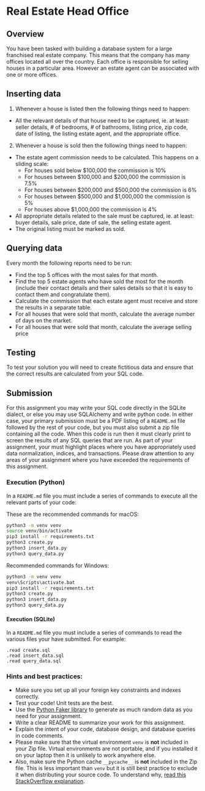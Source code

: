 # Real Estate Head Office
## Overview

You have been tasked with building a database system for a large franchised real
estate company. This means that the company has many offices located all over
the country. Each office is responsible for selling houses in a particular area.
However an estate agent can be associated with one or more offices.

## Inserting data

1. Whenever a house is listed then the following things need to happen:
 -  All the relevant details of that house need to be captured, ie. at least: seller details, # of bedrooms, # of bathrooms, listing price, zip code, date of listing, the listing estate agent, and the appropriate office.
2. Whenever a house is sold then the following things need to happen:
 - The estate agent commission needs to be calculated. This happens on a sliding scale:
   - For houses sold below $100,000 the commission is 10%
   - For houses between $100,000 and $200,000 the commission is 7.5%
   - For houses between $200,000 and $500,000 the commission is 6%
   - For houses between $500,000 and $1,000,000 the commission is 5%
   - For houses above $1,000,000 the commission is 4%
 - All appropriate details related to the sale must be captured, ie. at least: buyer details, sale price, date of sale, the selling estate agent.
 - The original listing must be marked as sold.

## Querying data

Every month the following reports need to be run:
 - Find the top 5 offices with the most sales for that month.
 - Find the top 5 estate agents who have sold the most for the month (include their contact details and their sales details so that it is easy to contact them and congratulate them).
 - Calculate the commission that each estate agent must receive and store the results in a separate table. 
 - For all houses that were sold that month, calculate the average number of days on the market.
 - For all houses that were sold that month, calculate the average selling price

## Testing

To test your solution you will need to create fictitious data and ensure that
the correct results are calculated from your SQL code.

## Submission

For this assignment you may write your SQL code directly in the SQLite dialect,
or else you may use SQLAlchemy and write python code. In either case, your
primary submission must be a PDF listing of a `README.md` file followed by the
rest of your code, but you must also submit a zip file containing all the code.
When this code is run then it must clearly print to screen the results of any
SQL queries that are run. As part of your assignment, your must highlight places
where you have appropriately used data normalization, indices, and transactions.
Please draw attention to any areas of your assignment where you have exceeded
the requirements of this assignment.

### Execution (Python)

In a `README.md` file you must include a series of commands to execute all the
relevant parts of your code:

These are the recommended commands for macOS:
```bash
python3 -m venv venv
source venv/bin/activate
pip3 install -r requirements.txt
python3 create.py
python3 insert_data.py
python3 query_data.py
```

Recommended commands for Windows:
```cmd
python3 -m venv venv
venv\Scripts\activate.bat
pip3 install -r requirements.txt
python3 create.py
python3 insert_data.py
python3 query_data.py
```

#### Execution (SQLite)

In a `README.md` file you must include a series of commands to read the various
files your have submitted. For example:

```sqlite3
.read create.sql
.read insert_data.sql
.read query_data.sql
```

### Hints and best practices:

- Make sure you set up all your foreign key constraints and indexes correctly.
- Test your code! Unit tests are the best.
- Use the [Python Faker library](https://faker.readthedocs.io/en/master/) to generate as much random data as you need for your assignment.
- Write a clear README to summarize your work for this assignment.
- Explain the intent of your code, database design, and database queries in code comments.
- Please make sure that the virtual environment `venv` is **not** included in your Zip file. Virtual environments are not portable, and if you installed it 
on your laptop then it is unlikely to work anywhere else.
- Also, make sure the Python cache `__pycache__` is **not** included in the Zip file. This is less important than `venv` but it is still best practice to exclude it when distributing your source code. To understand why, [read this StackOverflow explanation](https://stackoverflow.com/a/16869074).
